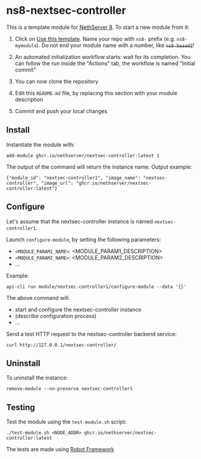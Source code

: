 # ns8-nextsec-controller

This is a template module for [NethServer 8](https://github.com/NethServer/ns8-core).
To start a new module from it:

1. Click on [Use this template](https://github.com/NethServer/ns8-nextsec-controller/generate).
   Name your repo with `ns8-` prefix (e.g. `ns8-mymodule`). 
   Do not end your module name with a number, like ~~`ns8-baaad2`~~!

1. An automated initialization workflow starts: wait for its completion.
   You can follow the run inside the "Actions" tab, the workflow is named "Initial commit"

1. You can now clone the repository

1. Edit this `README.md` file, by replacing this section with your module
   description

1. Commit and push your local changes

## Install

Instantiate the module with:

    add-module ghcr.io/nethserver/nextsec-controller:latest 1

The output of the command will return the instance name.
Output example:

    {"module_id": "nextsec-controller1", "image_name": "nextsec-controller", "image_url": "ghcr.io/nethserver/nextsec-controller:latest"}

## Configure

Let's assume that the nextsec-controller instance is named `nextsec-controller1`.

Launch `configure-module`, by setting the following parameters:
- `<MODULE_PARAM1_NAME>`: <MODULE_PARAM1_DESCRIPTION>
- `<MODULE_PARAM2_NAME>`: <MODULE_PARAM2_DESCRIPTION>
- ...

Example:

    api-cli run module/nextsec-controller1/configure-module --data '{}'

The above command will:
- start and configure the nextsec-controller instance
- (describe configuration process)
- ...

Send a test HTTP request to the nextsec-controller backend service:

    curl http://127.0.0.1/nextsec-controller/

## Uninstall

To uninstall the instance:

    remove-module --no-preserve nextsec-controller1

## Testing

Test the module using the `test-module.sh` script:


    ./test-module.sh <NODE_ADDR> ghcr.io/nethserver/nextsec-controller:latest

The tests are made using [Robot Framework](https://robotframework.org/)

